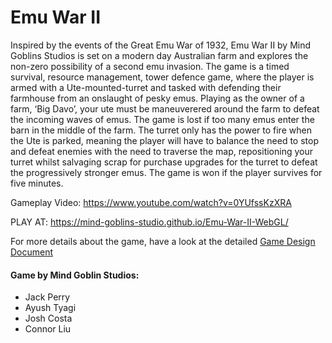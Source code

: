 # Emu War II

Inspired by the events of the Great Emu War of 1932, Emu War II by Mind Goblins Studios is set on a modern day Australian farm and explores the non-zero possibility of a second emu invasion. The game is a timed survival, resource management, tower defence game, where the player is armed with a Ute-mounted-turret and tasked with defending their farmhouse from an onslaught of pesky emus. Playing as the owner of a farm, ‘Big Davo’, your ute must be maneuverered around the farm to defeat the incoming waves of emus. The game is lost if too many emus enter the barn in the middle of the farm. The turret only has the power to fire when the Ute is parked, meaning the player will have to balance the need to stop and defeat enemies with the need to traverse the map, repositioning your turret whilst salvaging scrap for purchase upgrades for the turret to defeat the progressively stronger emus. The game is won if the player survives for five minutes.

Gameplay Video: https://www.youtube.com/watch?v=0YUfssKzXRA

PLAY AT: https://mind-goblins-studio.github.io/Emu-War-II-WebGL/

For more details about the game, have a look at the detailed [Game Design Document](https://github.com/Mind-Goblins-Studio/Emu-War-II/blob/main/GDD.md)

#### Game by Mind Goblin Studios:
- Jack Perry
- Ayush Tyagi
- Josh Costa
- Connor Liu


